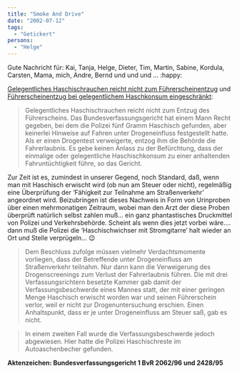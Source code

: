 ```yaml
---
title: "Smoke And Drive"
date: "2002-07-12"
tags:
  - "Getickert"
persons:
  - "Helge"
---
```


Gute Nachricht für: Kai, Tanja, Helge, Dieter, Tim, Martin, Sabine, Kordula, Carsten, Mama, mich, Andre, Bernd und und und … :happy:

[Gelegentliches Haschischrauchen reicht nicht zum Führerscheinentzug](http://de.news.yahoo.com/020712/3/2ur6a.html) und [Führerscheinentzug bei gelegentlichem Haschkonsum eingeschränkt](http://de.news.yahoo.com/020712/12/2ur5e.html):

> Gelegentliches Haschischrauchen reicht nicht zum Entzug des Führerscheins. Das Bundesverfassungsgericht hat einem Mann Recht gegeben, bei dem die Polizei fünf Gramm Haschisch gefunden, aber keinerlei Hinweise auf Fahren unter Drogeneinfluss festgestellt hatte. Als er einen Drogentest verweigerte, entzog ihm die Behörde die Fahrerlaubnis. Es gebe keinen Anlass zu der Befürchtung, dass der einmalige oder gelegentliche Haschischkonsum zu einer anhaltenden Fahruntüchtigkeit führe, so das Gericht.

Zur Zeit ist es, zumindest in unserer Gegend, noch Standard, daß, wenn man mit Haschisch erwischt wird (ob nun am Steuer oder nicht), regelmäßig eine Überprüfung der ‘Fähigkeit zur Teilnahme am Straßenverkehr’ angeordnet wird. Beizubringen ist dieses Nachweis in Form von Urinproben über einen mehrmonatigen Zeitraum, wobei man den Arzt der diese Proben überprüft natürlich selbst zahlen muß… ein ganz phantastisches Druckmittel von Polizei und Verkehrsbehörde. Scheint als wenn dies jetzt vorbei wäre.… dann muß die Polizei die ‘Haschischwichser mit Stromgitarre’ halt wieder an Ort und Stelle verprügeln… :wink:

> Dem Beschluss zufolge müssen vielmehr Verdachtsmomente vorliegen, dass der Betreffende unter Drogeneinfluss am Straßenverkehr teilnahm. Nur dann kann die Verweigerung des Drogenscreenings zum Verlust der Fahrerlaubnis führen. Die mit drei Verfassungsrichtern besetzte Kammer gab damit der Verfassungsbeschwerde eines Mannes statt, der mit einer geringen Menge Haschisch erwischt worden war und seinen Führerschein verlor, weil er nicht zur Drogenuntersuchung erschien. Einen Anhaltspunkt, dass er je unter Drogeneinfluss am Steuer saß, gab es nicht.

> In einem zweiten Fall wurde die Verfassungsbeschwerde jedoch abgewiesen. Hier hatte die Polizei Haschischreste im Autoaschenbecher gefunden.

**Aktenzeichen: Bundesverfassungsgericht 1 BvR 2062/96 und 2428/95**
